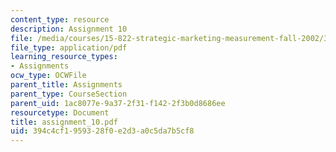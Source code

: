 ```yaml
---
content_type: resource
description: Assignment 10
file: /media/courses/15-822-strategic-marketing-measurement-fall-2002/394c4cf1959328f0e2d3a0c5da7b5cf8_assignment_10.pdf
file_type: application/pdf
learning_resource_types:
- Assignments
ocw_type: OCWFile
parent_title: Assignments
parent_type: CourseSection
parent_uid: 1ac8077e-9a37-2f31-f142-2f3b0d8686ee
resourcetype: Document
title: assignment_10.pdf
uid: 394c4cf1-9593-28f0-e2d3-a0c5da7b5cf8
---
```

